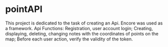 # pointAPI
This project is dedicated to the task of creating an Api. 
Encore was used as a framework.
Api Functions:
Registration, user account login;
Creating, displaying, deleting, changing notes with the coordinates of points on the map;
Before each user action, verify the validity of the token.

